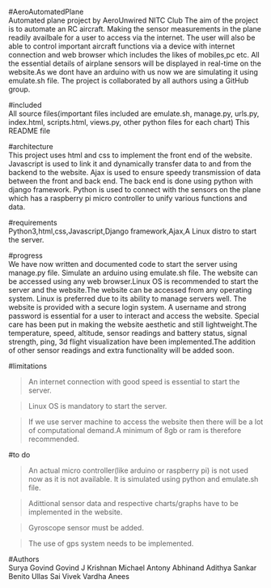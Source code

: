 #AeroAutomatedPlane\
Automated plane project by AeroUnwired NITC Club  The aim of the project is to automate an RC aircraft. Making the sensor measurements in the plane readily availbale for a user to access via the internet. The user will also be able to control important aircraft functions via a device with internet connection and web browser which includes the likes of mobiles,pc etc. All the essential details of airplane sensors will be displayed in real-time on the website.As we dont have an arduino with us now we are simulating it using emulate.sh file. The project is collaborated by all authors using a GitHub group.

#included\
All source files(important files included are emulate.sh, manage.py, urls.py, index.html, scripts.html, views.py, other python files for each chart)
This README file

#architecture\
This project uses html and css to implement the front end of the website. Javascript is used to link it and dynamically transfer data to and from the backend to the website. Ajax is used to ensure speedy transmission of data between the front and back end. The back end is done using python with django framework. Python is used to connect with the sensors on the plane which has a raspberry pi micro controller to unify various functions and data.

#requirements\
Python3,html,css,Javascript,Django framework,Ajax,A Linux distro to start the server. 

#progress\
We have now written and documented code to start the server using manage.py file. Simulate an arduino using emulate.sh file. The website can be accessed using any web browser.Linux OS is recommended to start the server and the website.The website can be accessed from any operating system. Linux is preferred due to its ability to manage servers well. The website is provided with a secure login system. A username and strong password is essential for a user to interact and access the website. Special care has been put in making the website aesthetic and still lightweight.The temperature, speed, altitude, sensor readings and battery status, signal strength, ping, 3d flight visualization have been implemented.The addition of other sensor readings and extra functionality will be added soon.

#limitations
>An internet connection with good speed is essential to start the server.

>Linux OS is mandatory to start the server.

>If we use server machine to access the website then there will be a lot of computational demand.A minimum of 8gb or ram is therefore recommended.

#to do
>An actual micro controller(like arduino or raspberry pi) is not used now as it is not available. It is simulated using python and emulate.sh file.

>Adittional sensor data and respective charts/graphs have to be implemented in the website.

>Gyroscope sensor must be added.

>The use of gps system needs to be implemented.




#Authors\
Surya
Govind
Govind J Krishnan
Michael Antony
Abhinand
Adithya Sankar
Benito Ullas
Sai Vivek
Vardha Anees